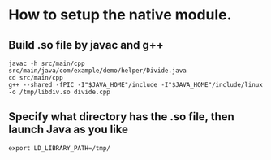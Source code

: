 # How to setup the native module.
## Build .so file by javac and g++
```
javac -h src/main/cpp src/main/java/com/example/demo/helper/Divide.java
cd src/main/cpp
g++ --shared -fPIC -I"$JAVA_HOME"/include -I"$JAVA_HOME"/include/linux  -o /tmp/libdiv.so divide.cpp
```

## Specify what directory has the .so file, then launch Java as you like
```
export LD_LIBRARY_PATH=/tmp/
```